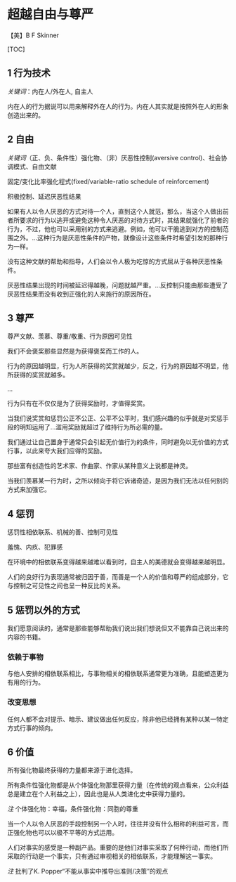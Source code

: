 # 超越自由与尊严

【美】B F Skinner

[TOC]



## 1 行为技术

*关键词*：内在人/外在人, 自主人

内在人的行为据说可以用来解释外在人的行为。内在人其实就是按照外在人的形象创造出来的。



## 2 自由

*关键词*（正、负、条件性）强化物、（非）厌恶性控制(aversive control)、社会协调模式、自由文献

固定/变化比率强化程式(fixed/variable-ratio schedule of reinforcement)

积极控制、延迟厌恶性结果



如果有人以令人厌恶的方式对待一个人，直到这个人就范，那么，当这个人做出前者所要求的行为以逃开或避免这种令人厌恶的对待方式时，其结果就强化了前者的行为，不过，他也可以采用别的方式来逃避。例如，他可以干脆逃到对方的控制范围之外。...这种行为是厌恶性条件的产物，就像设计这些条件时希望引发的那种行为一样。



没有这种文献的帮助和指导，人们会以令人极为吃惊的方式屈从于各种厌恶性条件。



厌恶性结果出现的时间被延迟得越晚，问题就越严重。...反控制只能由那些遭受了厌恶性结果而没有收到正强化的人来施行的原因所在。

## 3 尊严

尊严文献、羡慕、尊重/敬重、行为原因可见性



我们不会褒奖那些显然是为获得褒奖而工作的人。



行为的原因越明显，行为人所获得的奖赏就越少，反之，行为的原因越不明显，他所获得的奖赏就越多。

...

行为只有在不仅仅是为了获得奖励时，才值得奖赏。



当我们说奖赏和惩罚公正不公正、公平不公平时，我们感兴趣的似乎就是对奖惩手段的明知运用了...滥用奖励就超过了维持行为所必需的量。



我们通过让自己置身于通常只会引起无价值行为的条件，同时避免以无价值的方式行事，以此来夸大我们应得的奖励。



那些富有创造性的艺术家、作曲家、作家从某种意义上说都是神灵。



当我们羡慕某一行为时，之所以倾向于将它诉诸奇迹，是因为我们无法以任何别的方式来加强它。



## 4 惩罚

惩罚性相依联系、机械的善、控制可见性

羞愧、内疚、犯罪感



在环境中的相依联系变得越来越难以看到时，自主人的美德就会变得越来越明显。



人们的良好行为表现通常被归因于善，而善是一个人的价值和尊严的组成部分，它与控制之可见性之间也呈一种反比的关系。

## 5 惩罚以外的方式



我们愿意阅读的，通常是那些能够帮助我们说出我们想说但又不能靠自己说出来的内容的书籍。



### 依赖于事物

与他人安排的相依联系相比，与事物相关的相依联系通常更为准确，且能塑造更为有用的行为。



### 改变思想

任何人都不会对提示、暗示、建议做出任何反应，除非他已经拥有某种以某一特定方式行事的倾向。



## 6 价值

所有强化物最终获得的力量都来源于进化选择。



所有条件性强化物都是从个体强化物那里获得力量（在传统的观点看来，公众利益总是建立在个人利益之上），因此也是从人类进化史中获得力量的。



*注* 个体强化物：幸福，条件强化物：同胞的尊重



当一个人以令人厌恶的手段控制另一个人时，往往并没有什么相称的利益可言，而正强化物也可以以极不平等的方式运用。



人们对事实的感受是一种副产品。重要的是他们对事实采取了何种行动，而他们所采取的行动是一个事实，只有通过审视相关的相依联系，才能理解这一事实。

*注* 批判了K. Popper“不能从事实中推导出准则/决策”的观点